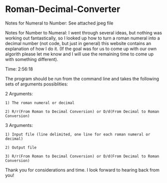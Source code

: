 # Roman-Decimal-Converter
Notes for Numeral to Number: See attached jpeg file

Notes for Number to Numeral: I went through several ideas, but nothing was working out fantastically, so I looked up how to turn a roman numeral into a decimal number (not code, but just in general) this website contains an explanation of how I do it. (If the goal was for us to come up with our own algorith please let me know and I will use the remaining time to come up with something different).

Time: 2:56:18

The program should be run from the command line and takes the following sets of arguments possiblities:

2 Arguments:

	1) The roman numeral or decimal
	
	2) R/r(From Roman to Decimal Conversion) or D/d(From Decimal to Roman Conversion)
	
3 Arguments:

	1) Input file (line delimited, one line for each roman numeral or decimal)
	
	2) Output file
	
	3) R/r(From Roman to Decimal Conversion) or D/d(From Decimal to Roman Conversion)
	

Thank you for considerations and time. I look forward to hearing back from you!

